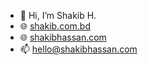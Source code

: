 - 👋 Hi, I’m Shakib H.
- 🌐 [shakib.com.bd](https://shakib.com.bd)
- 🌐 [shakibhassan.com](https://shakibhassan.com)
- 📫 hello@shakibhassan.com

<!---
trojanshakib/trojanshakib is a ✨ special ✨ repository because its `README.md` (this file) appears on your GitHub profile.
You can click the Preview link to take a look at your changes.
--->
